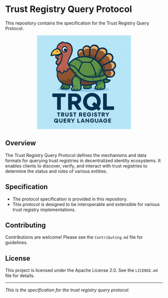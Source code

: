 # Trust Registry Query Protocol

This repository contains the specification for the Trust Registry Query Protocol.

<p align="center">
  <img src="logo.png" alt="Trust Registry Query Protocol Logo" width="300">
</p>

## Overview

The Trust Registry Query Protocol defines the mechanisms and data formats for querying trust registries in decentralized identity ecosystems. It enables clients to discover, verify, and interact with trust registries to determine the status and roles of various entities.

## Specification

- The protocol specification is provided in this repository.
- This protocol is designed to be interoperable and extensible for various trust registry implementations.

## Contributing

Contributions are welcome! Please see the `Contributing.md` file for guidelines.

## License

This project is licensed under the Apache License 2.0. See the `LICENSE.md` file for details.

---

*This is the specification for the trust registry query protocol.*
